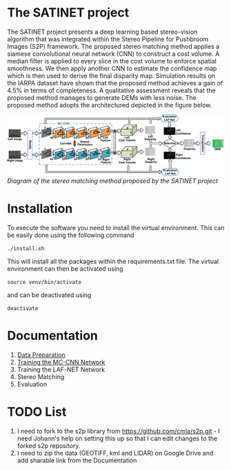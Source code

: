 # The SATINET project
The SATINET project presents a deep learning based stereo-vision algorithm that was integrated within the Stereo Pipeline for Pushbroom Images (S2P) framework. The proposed stereo matching 
method applies a siamese convolutional neural network (CNN) to construct a cost volume. A median filter is applied to every slice in the cost volume to enforce spatial smoothness. We then 
apply another CNN to estimate the confidence map which is then used to derive the final disparity map. Simulation results on the IARPA dataset have shown that the proposed method achieves a 
gain of 4.5% in terms of completeness. A qualitative assessment reveals that the proposed method manages to generate DEMs with less noise. The proposed method adopts the architectured
depicted in the figure below.

![Diagram of the proposed method](./Figures/diagram.png)*Diagram of the stereo matching method proposed by the SATINET project*

# Installation

To execute the software you need to install the virtual environment. This can be easily
done using the following command

```console
./install.sh
```
This will install all the packages within the requirements.txt file.
The virtual environment can then be activated using

```console
source venv/bin/activate
```
and can be deactivated using

```console
deactivate
```
# Documentation
1.  [Data Preparation](./Docs/Data-Preparation.md)
2.  [Training the MC-CNN Network](./Docs/Training-MCCNN.md)
3.  Training the LAF-NET Network
4.  Stereo Matching
5.  Evaluation

# TODO List

1. I need to fork to the s2p library from https://github.com/cmla/s2p.git - I need Johann's help on setting this up so that I can edit changes to the forked s2p repository. 
3. I need to zip the data (GEOTIFF, kml and LIDAR) on Google Drive and add sharable link from the Documentation
